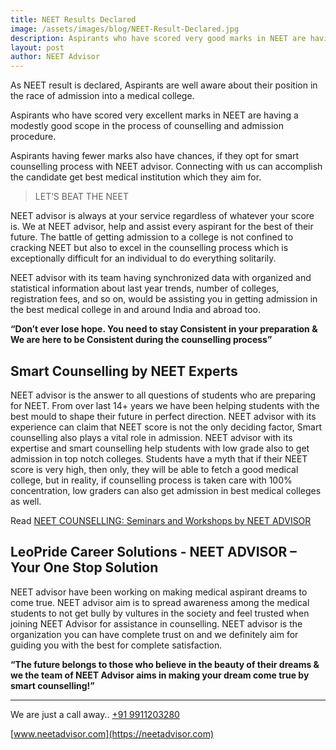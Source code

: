 ```yaml
---
title: NEET Results Declared
image: /assets/images/blog/NEET-Result-Declared.jpg
description: Aspirants who have scored very good marks in NEET are having moderately good position in the process of counselling and admission procedure. Aspirants having less marks also have chances if they opt for smart counselling process with NEET advisor and can achieve medical institution of which they aimed for.
layout: post
author: NEET Advisor
---
```


As NEET result is declared, Aspirants are well aware about their position in the race of admission into a medical college.

Aspirants who have scored very excellent marks in NEET are having a modestly good scope in the process of counselling and admission procedure.

Aspirants having fewer marks also have chances, if they opt for smart counselling process with NEET advisor. Connecting with us can accomplish the candidate get best medical institution which they aim for.

> LET’S BEAT THE NEET

NEET advisor is always at your service regardless of whatever your score is. We at NEET advisor, help and assist every aspirant for the best of their future. The battle of getting admission to a college is not confined to cracking NEET but also to excel in the counselling process which is exceptionally difficult for an individual to do everything solitarily.

NEET advisor with its team having synchronized data with organized and statistical information about last year trends, number of colleges, registration fees, and so on, would be assisting you in getting admission in the best medical college in and around India and abroad too.

**“Don’t ever lose hope. You need to stay Consistent in your preparation & We are here to be Consistent during the counselling process”**

## Smart Counselling by NEET Experts

NEET advisor is the answer to all questions of students who are preparing for NEET. From over last 14+ years we have been helping students with the best mould to shape their future in perfect direction. NEET advisor with its experience can claim that NEET score is not the only deciding factor, Smart counselling also plays a vital role in admission. NEET advisor with its expertise and smart counselling help students with low grade also to get admission in top notch colleges. Students have a myth that if their NEET score is very high, then only, they will be able to fetch a good medical college, but in reality, if counselling process is taken care with 100% concentration, low graders can also get admission in best medical colleges as well.

Read [NEET COUNSELLING: Seminars and Workshops by NEET ADVISOR](/blog/neet-counselling/)

## LeoPride Career Solutions - NEET ADVISOR – Your One Stop Solution

NEET advisor have been working on making medical aspirant dreams to come true. NEET advisor aim is to spread awareness among the medical students to not get bully by vultures in the society and feel trusted when joining NEET Advisor for assistance in counselling. NEET advisor is the organization you can have complete trust on and we definitely aim for guiding you with the best for complete satisfaction.

**“The future belongs to those who believe in the beauty of their dreams & we the team of NEET Advisor aims in making your dream come true by smart counselling!”**

<hr>

We are just a call away.. [+91 9911203280](tel:09911203280)

[www.neetadvisor.com](https://neetadvisor.com)
